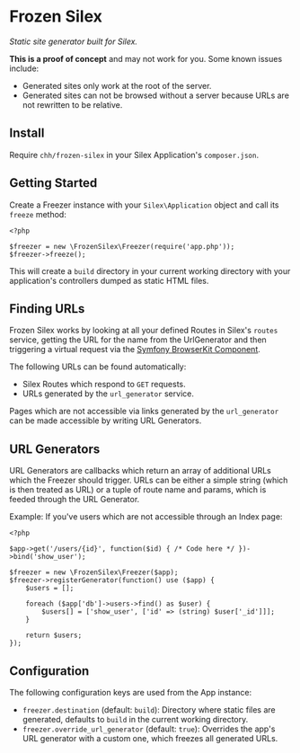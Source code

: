 # Frozen Silex

_Static site generator built for Silex._

**This is a proof of concept** and may not work for you. Some known
issues include:

* Generated sites only work at the root of the server.
* Generated sites can not be browsed without a server because URLs are
  not rewritten to be relative.

## Install

Require `chh/frozen-silex` in your Silex Application's `composer.json`.

## Getting Started

Create a Freezer instance with your `Silex\Application` object and call
its `freeze` method:

    <?php
    
    $freezer = new \FrozenSilex\Freezer(require('app.php'));
    $freezer->freeze();

This will create a `build` directory in your current working directory
with your application's controllers dumped as static HTML files.

## Finding URLs

Frozen Silex works by looking at all your defined Routes in Silex's
`routes` service, getting the URL for the name from the UrlGenerator and
then triggering a virtual request via the [Symfony BrowserKit Component].

The following URLs can be found automatically:

* Silex Routes which respond to `GET` requests.
* URLs generated by the `url_generator` service.

Pages which are not accessible via links generated by the
`url_generator` can be made accessible by writing URL Generators.

## URL Generators

URL Generators are callbacks which return an array of additional URLs
which the Freezer should trigger. URLs can be either a simple string
(which is then treated as URL) or a tuple of route name and params,
which is feeded through the URL Generator.

Example: If you've users which are not accessible through an Index page:

    <?php
    
    $app->get('/users/{id}', function($id) { /* Code here */ })->bind('show_user');

    $freezer = new \FrozenSilex\Freezer($app);
    $freezer->registerGenerator(function() use ($app) {
        $users = [];

        foreach ($app['db']->users->find() as $user) {
            $users[] = ['show_user', ['id' => (string) $user['_id']]];
        }

        return $users;
    });

## Configuration

The following configuration keys are used from the App instance:

* `freezer.destination` (default: `build`): Directory where static files are generated, defaults to `build` in the current working directory.
* `freezer.override_url_generator` (default: `true`): Overrides the
  app's URL generator with a custom one, which freezes all generated
  URLs.

[Symfony BrowserKit Component]: http://github.com/symfony/browser-kit
[Composer]: http://getcomposer.org

